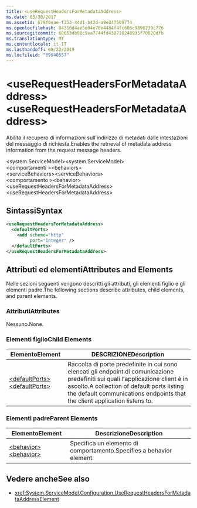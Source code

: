 ```yaml
---
title: <useRequestHeadersForMetadataAddress>
ms.date: 03/30/2017
ms.assetid: 679f0eae-f353-44d1-b42d-a9e247509774
ms.openlocfilehash: 84310d4ae5e04e76e4484f4fc606c9896239c776
ms.sourcegitcommit: 68653db98c5ea7744fd438710248935f70020dfb
ms.translationtype: MT
ms.contentlocale: it-IT
ms.lasthandoff: 08/22/2019
ms.locfileid: "69940557"
---
```

# <a name="userequestheadersformetadataaddress"></a><span data-ttu-id="fb258-101">\<useRequestHeadersForMetadataAddress></span><span class="sxs-lookup"><span data-stu-id="fb258-101">\<useRequestHeadersForMetadataAddress></span></span>
<span data-ttu-id="fb258-102">Abilita il recupero di informazioni sull'indirizzo di metadati dalle intestazioni del messaggio di richiesta.</span><span class="sxs-lookup"><span data-stu-id="fb258-102">Enables the retrieval of metadata address information from the request message headers.</span></span>  
  
<span data-ttu-id="fb258-103">\<system.ServiceModel></span><span class="sxs-lookup"><span data-stu-id="fb258-103">\<system.ServiceModel></span></span>  
<span data-ttu-id="fb258-104">\<comportamenti ></span><span class="sxs-lookup"><span data-stu-id="fb258-104">\<behaviors></span></span>  
<span data-ttu-id="fb258-105">\<serviceBehaviors></span><span class="sxs-lookup"><span data-stu-id="fb258-105">\<serviceBehaviors></span></span>  
<span data-ttu-id="fb258-106">\<comportamento ></span><span class="sxs-lookup"><span data-stu-id="fb258-106">\<behavior></span></span>  
<span data-ttu-id="fb258-107">\<useRequestHeadersForMetadataAddress></span><span class="sxs-lookup"><span data-stu-id="fb258-107">\<useRequestHeadersForMetadataAddress></span></span>  
  
## <a name="syntax"></a><span data-ttu-id="fb258-108">Sintassi</span><span class="sxs-lookup"><span data-stu-id="fb258-108">Syntax</span></span>  
  
```xml  
<useRequestHeadersForMetadataAddress>
  <defaultPorts>
    <add scheme="http"
         port="integer" />
  </defaultPorts>
</useRequestHeadersForMetadataAddress>
```  
  
## <a name="attributes-and-elements"></a><span data-ttu-id="fb258-109">Attributi ed elementi</span><span class="sxs-lookup"><span data-stu-id="fb258-109">Attributes and Elements</span></span>  
 <span data-ttu-id="fb258-110">Nelle sezioni seguenti vengono descritti gli attributi, gli elementi figlio e gli elementi padre.</span><span class="sxs-lookup"><span data-stu-id="fb258-110">The following sections describe attributes, child elements, and parent elements.</span></span>  
  
### <a name="attributes"></a><span data-ttu-id="fb258-111">Attributi</span><span class="sxs-lookup"><span data-stu-id="fb258-111">Attributes</span></span>  
 <span data-ttu-id="fb258-112">Nessuno.</span><span class="sxs-lookup"><span data-stu-id="fb258-112">None.</span></span>  
  
### <a name="child-elements"></a><span data-ttu-id="fb258-113">Elementi figlio</span><span class="sxs-lookup"><span data-stu-id="fb258-113">Child Elements</span></span>  
  
|<span data-ttu-id="fb258-114">Elemento</span><span class="sxs-lookup"><span data-stu-id="fb258-114">Element</span></span>|<span data-ttu-id="fb258-115">DESCRIZIONE</span><span class="sxs-lookup"><span data-stu-id="fb258-115">Description</span></span>|  
|-------------|-----------------|  
|[<span data-ttu-id="fb258-116">\<defaultPorts></span><span class="sxs-lookup"><span data-stu-id="fb258-116">\<defaultPorts></span></span>](defaultports.md)|<span data-ttu-id="fb258-117">Raccolta di porte predefinite in cui sono elencati gli endpoint di comunicazione predefiniti sui quali l'applicazione client è in ascolto.</span><span class="sxs-lookup"><span data-stu-id="fb258-117">A collection of default ports listing the default communications endpoints that the client application listens to.</span></span>|  
  
### <a name="parent-elements"></a><span data-ttu-id="fb258-118">Elementi padre</span><span class="sxs-lookup"><span data-stu-id="fb258-118">Parent Elements</span></span>  
  
|<span data-ttu-id="fb258-119">Elemento</span><span class="sxs-lookup"><span data-stu-id="fb258-119">Element</span></span>|<span data-ttu-id="fb258-120">Descrizione</span><span class="sxs-lookup"><span data-stu-id="fb258-120">Description</span></span>|  
|-------------|-----------------|  
|[<span data-ttu-id="fb258-121">\<behavior></span><span class="sxs-lookup"><span data-stu-id="fb258-121">\<behavior></span></span>](behavior-of-endpointbehaviors.md)|<span data-ttu-id="fb258-122">Specifica un elemento di comportamento.</span><span class="sxs-lookup"><span data-stu-id="fb258-122">Specifies a behavior element.</span></span>|  
  
## <a name="see-also"></a><span data-ttu-id="fb258-123">Vedere anche</span><span class="sxs-lookup"><span data-stu-id="fb258-123">See also</span></span>

- <xref:System.ServiceModel.Configuration.UseRequestHeadersForMetadataAddressElement>
